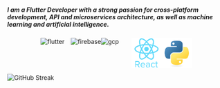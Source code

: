   <h5>I am a Flutter Developer with a strong passion for cross-platform development, API and microservices architecture, as well as machine learning and artificial intelligence.</h5>

<p style="display: flex; justify-content: center; align-items: center;">
  <img src="https://www.vectorlogo.zone/logos/flutterio/flutterio-icon.svg" alt="flutter" style="width: 70px; height: 70px;">
  <img src="https://www.vectorlogo.zone/logos/firebase/firebase-icon.svg" alt="firebase" style="width: 70px; height: 70px;">
  <img src="https://www.vectorlogo.zone/logos/google_cloud/google_cloud-icon.svg" alt="gcp" style="width: 70px; height: 70px;">
  <img src="https://raw.githubusercontent.com/devicons/devicon/master/icons/react/react-original-wordmark.svg" alt="react" style="width: 70px; height: 70px;">
  <img src="https://raw.githubusercontent.com/devicons/devicon/master/icons/python/python-original.svg" alt="python" style="width: 70px; height: 70px;">
</p>

  <p>
    <img src="https://github-readme-streak-stats.herokuapp.com/?user=fr33d0s&theme=radical" alt="GitHub Streak">
  </p>
